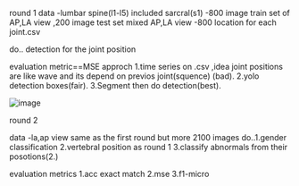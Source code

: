 round 1
data
-lumbar spine(l1-l5) included sarcral(s1)
-800 image train set of AP,LA view ,200 image test set mixed AP,LA view
-800 location for each joint.csv

do.. detection for the joint position

evaluation metric==MSE
approch
1.time series on .csv ,idea joint positions are like wave and its depend on previos joint(squence)  (bad).
2.yolo detection boxes(fair).
3.Segment then do detection(best).

![image](https://github.com/Augustus2011/SuperAI_Engineer_ss3/assets/107476202/2a4ef81c-8b3c-48c6-b639-d458c4307de0)

round 2

data
-la,ap view same as the first round but more 2100 images
do..1.gender classification 2.vertebral position as round 1 3.classify abnormals from their posotions(2.)

evaluation metrics 1.acc exact match 2.mse 3.f1-micro
